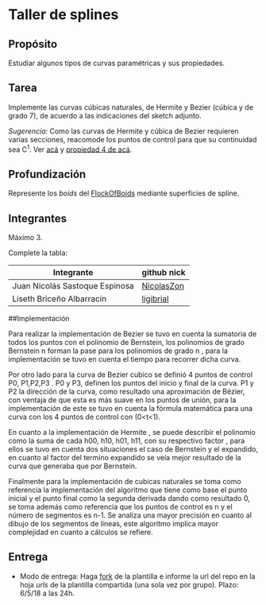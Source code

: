# Taller de splines

## Propósito

Estudiar algunos tipos de curvas paramétricas y sus propiedades.

## Tarea

Implemente las curvas cúbicas naturales, de Hermite y Bezier (cúbica y de grado 7), de acuerdo a las indicaciones del sketch adjunto.

*Sugerencia:* Como las curvas de Hermite y cúbica de Bezier requieren varias secciones, reacomode los puntos de control para que su continuidad sea C<sup>1</sup>. Ver [acá](https://visualcomputing.github.io/Curves/#/5/5) y [propiedad 4 de acá](https://visualcomputing.github.io/Curves/#/6/4).

## Profundización

Represente los _boids_ del [FlockOfBoids](https://github.com/VisualComputing/framesjs/tree/processing/examples/Advanced/FlockOfBoids) mediante superficies de spline.

## Integrantes

Máximo 3.

Complete la tabla:

| Integrante | github nick |
|------------|-------------|
 Juan Nicolás Sastoque Espinosa | [NicolasZon](https://github.com/NicolasZon/) |
| Liseth Briceño Albarracín | [ligibrial](https://github.com/ligibrial/) | 

##Implementación


Para realizar la implementación de Bezier se tuvo en cuenta la sumatoria de todos los puntos con el polinomio de Bernstein, los polinomios de grado Bernstein n forman la pase para los polinomios de grado n , para la implementación se tuvo en cuenta el tiempo para recorrer dicha curva.

Por otro lado para la curva de Bezier cubico se definió 4 puntos de control  P0, P1,P2,P3 . P0 y P3, definen los puntos del inicio y final de la curva. P1 y P2 la dirección de la curva, como resultado una aproximación de Bézier, con ventaja de que esta es más suave en los puntos de unión, para la implementación de este se tuvo en cuenta la fórmula matemática para una curva con los 4 puntos de control con (0<t<1).

En cuanto a la implementación de Hermite , se puede describir el polinomio como la suma de cada h00, h10, h01, h11, con su respectivo factor , para ellos se tuvo en cuenta dos situaciones el caso de Bernstein y el expandido, en cuanto al factor del termino expandido se veía mejor resultado de la curva que generaba que por Bernstein.


Finalmente para la implementación de cubicas naturales se toma como referencia la implementación del algoritmo que tiene como base el punto  inicial y  el punto final  como la segunda derivada dando como resultado 0, se toma además como referencia que los puntos de control es n y el número de segmentos es n-1. Se analiza una mayor precisión en cuanto al dibujo de los segmentos de líneas, este  algoritmo implica mayor complejidad en cuanto a cálculos se refiere. 


## Entrega

* Modo de entrega: Haga [fork](https://help.github.com/articles/fork-a-repo/) de la plantilla e informe la url del repo en la hoja *urls* de la plantilla compartida (una sola vez por grupo). Plazo: 6/5/18 a las 24h.
